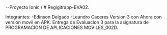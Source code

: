 --Proyecto Ionic / # Regigitrapp-EVA02.

Integrantes:
-Edinson Delgado
-Leandro Caceres
Version 3 con Ahora con version movil en APK.
Entrega de Evaluacion 3 para la asignatura de PROGRAMACION DE APLICACIONES MOVILES_002D.

